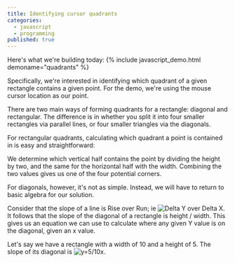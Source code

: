 ```yaml
---
title: Identifying cursor quadrants
categories: 
  - javascript
  - programming
published: true
---
```


Here's what we're building today:
{% include javascript_demo.html demoname="quadrants" %}

Specifically, we're interested in identifying which quadrant of a given rectangle contains a given point. For the demo, we're using the mouse cursor location as our point.

There are two main ways of forming quadrants for a rectangle: diagonal and rectangular.
The difference is in whether you split it into four smaller rectangles via parallel lines, or four smaller triangles via the diagonals.

For rectangular quadrants, calculating which quadrant a point is contained in is easy and straightforward:
<script src="http://gist-it.appspot.com/github/Thristhart/techniques/blob/gh-pages/assets/javascript/quadrants.js?slice=73:88"></script>
We determine which vertical half contains the point by dividing the height by two, and the same for the horizontal half with the width. Combining the two values gives us one of the four potential corners.

For diagonals, however, it's not as simple. Instead, we will have to return to basic algebra for our solution.

Consider that the slope of a line is Rise over Run; ie <img src="http://www.sciweavers.org/tex2img.php?eq=%5Cfrac%7B%20%5CDelta%20y%7D%7B%20%5CDelta%20x%7D%20&bc=White&fc=Black&im=jpg&fs=12&ff=arev&edit=0" alt="Delta Y over Delta X" />. It follows that the slope of the diagonal of a rectangle is height / width. This gives us an equation we can use to calculate where any given Y value is on the diagonal, given an x value.

Let's say we have a rectangle with a width of 10 and a height of 5. The slope of its diagonal is <img src="http://www.sciweavers.org/tex2img.php?eq=y%20%3D%20%5Cfrac%7B5%7D%7B10%7Dx%20&bc=White&fc=Black&im=jpg&fs=12&ff=arev&edit=0" alt="y=5/10x"/>. 